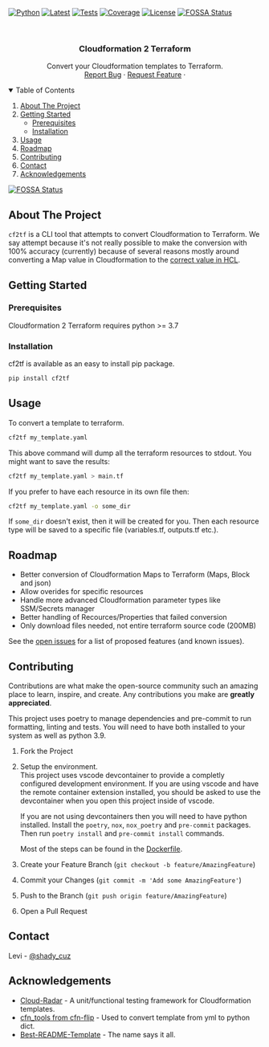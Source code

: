 <!-- PROJECT SHIELDS -->
<!--
*** I'm using markdown "reference style" links for readability.
*** Reference links are enclosed in brackets [ ] instead of parentheses ( ).
*** See the bottom of this document for the declaration of the reference variables
*** for contributors-url, forks-url, etc. This is an optional, concise syntax you may use.
*** https://www.markdownguide.org/basic-syntax/#reference-style-links
-->
[![Python][python-shield]][pypi-url]
[![Latest][version-shield]][pypi-url]
[![Tests][test-shield]][test-url]
[![Coverage][codecov-shield]][codecov-url]
[![License][license-shield]][license-url]
[![FOSSA Status](https://app.fossa.com/api/projects/git%2Bgithub.com%2FDontShaveTheYak%2Fcf2tf.svg?type=shield)](https://app.fossa.com/projects/git%2Bgithub.com%2FDontShaveTheYak%2Fcf2tf?ref=badge_shield)
<!-- [![Contributors][contributors-shield]][contributors-url]
[![Forks][forks-shield]][forks-url]
[![Stargazers][stars-shield]][stars-url]
[![Issues][issues-shield]][issues-url] -->

<!-- PROJECT LOGO -->
<br />
<p align="center">
  <!-- <a href="https://github.com/DontShaveTheYak/cf2tf">
    <img src="images/logo.png" alt="Logo" width="80" height="80">
  </a> -->

  <h3 align="center">Cloudformation 2 Terraform</h3>

  <p align="center">
    Convert your Cloudformation templates to Terraform.
    <!-- <br />
    <a href="https://github.com/DontShaveTheYak/cf2tf"><strong>Explore the docs »</strong></a>
    <br /> -->
    <br />
    <!-- <a href="https://github.com/DontShaveTheYak/cf2tf">View Demo</a>
    · -->
    <a href="https://github.com/DontShaveTheYak/cf2tf/issues">Report Bug</a>
    ·
    <a href="https://github.com/DontShaveTheYak/cf2tf/issues">Request Feature</a>
    ·
    <!-- <a href="https://la-tech.co/post/hypermodern-cloudformation/getting-started/">Guide</a> -->
  </p>
</p>



<!-- TABLE OF CONTENTS -->
<details open="open">
  <summary>Table of Contents</summary>
  <ol>
    <li>
      <a href="#about-the-project">About The Project</a>
    </li>
    <li>
      <a href="#getting-started">Getting Started</a>
      <ul>
        <li><a href="#prerequisites">Prerequisites</a></li>
        <li><a href="#installation">Installation</a></li>
      </ul>
    </li>
    <li><a href="#usage">Usage</a></li>
    <li><a href="#roadmap">Roadmap</a></li>
    <li><a href="#contributing">Contributing</a></li>
    <!-- <li><a href="#license">License</a></li> -->
    <li><a href="#contact">Contact</a></li>
    <li><a href="#acknowledgements">Acknowledgements</a></li>
  </ol>
</details>


[![FOSSA Status](https://app.fossa.com/api/projects/git%2Bgithub.com%2FDontShaveTheYak%2Fcf2tf.svg?type=large)](https://app.fossa.com/projects/git%2Bgithub.com%2FDontShaveTheYak%2Fcf2tf?ref=badge_large)

## About The Project

<!-- [![Product Name Screen Shot][product-screenshot]](https://example.com) -->

`cf2tf` is a CLI tool that attempts to convert Cloudformation to Terraform. We say attempt because it's not really possible to make the conversion with 100% accuracy (currently) because of several reasons mostly around converting a Map value in Cloudformation to the [correct value in HCL](https://github.com/hashicorp/hcl/issues/294#issuecomment-446388342).

## Getting Started

### Prerequisites

Cloudformation 2 Terraform requires python >= 3.7

### Installation

cf2tf is available as an easy to install pip package.
```sh
pip install cf2tf
```

## Usage

To convert a template to terraform.
```sh
cf2tf my_template.yaml
```

This above command will dump all the terraform resources to stdout. You might want to save the results:
```sh
cf2tf my_template.yaml > main.tf
```

If you prefer to have each resource in its own file then:
```sh
cf2tf my_template.yaml -o some_dir
```
If `some_dir` doesn't exist, then it will be created for you. Then each resource type will be saved to a specific file (variables.tf, outputs.tf etc.).

## Roadmap

- Better conversion of Cloudformation Maps to Terraform (Maps, Block and json)
- Allow overides for specific resources
- Handle more advanced Cloudformation parameter types like SSM/Secrets manager
- Better handling of Recources/Properties that failed conversion
- Only download files needed, not entire terraform source code (200MB)

See the [open issues](https://github.com/DontShaveTheYak/cf2tf/issues) for a list of proposed features (and known issues).

## Contributing

Contributions are what make the open-source community such an amazing place to learn, inspire, and create. Any contributions you make are **greatly appreciated**.



This project uses poetry to manage dependencies and pre-commit to run formatting, linting and tests. You will need to have both installed to your system as well as python 3.9.

1. Fork the Project
2. Setup the environment.  
   This project uses vscode devcontainer to provide a completly configured development environment. If you are using vscode and have the remote container extension installed, you should be asked to use the devcontainer when you open this project inside of vscode.

   If you are not using devcontainers then you will need to have python installed. Install the `poetry`, `nox`, `nox_poetry` and `pre-commit` packages. Then run `poetry install` and `pre-commit install` commands. 

   Most of the steps can be found in the [Dockerfile](.devcontainer/Dockerfile).
2. Create your Feature Branch (`git checkout -b feature/AmazingFeature`)
3. Commit your Changes (`git commit -m 'Add some AmazingFeature'`)
4. Push to the Branch (`git push origin feature/AmazingFeature`)
5. Open a Pull Request

<!-- ## License

Distributed under the Apache-2.0 License. See [LICENSE.txt](./LICENSE.txt) for more information. -->

## Contact

Levi - [@shady_cuz](https://twitter.com/shady_cuz)

<!-- ACKNOWLEDGEMENTS -->
## Acknowledgements
* [Cloud-Radar](https://github.com/DontShaveTheYak/cloud-radar) - A unit/functional testing framework for Cloudformation templates.
* [cfn_tools from cfn-flip](https://github.com/awslabs/aws-cfn-template-flip) - Used to convert template from yml to python dict.
* [Best-README-Template](https://github.com/othneildrew/Best-README-Template) - The name says it all.

<!-- MARKDOWN LINKS & IMAGES -->
<!-- https://www.markdownguide.org/basic-syntax/#reference-style-links -->
[python-shield]: https://img.shields.io/pypi/pyversions/cf2tf?style=for-the-badge
[version-shield]: https://img.shields.io/pypi/v/cf2tf?label=latest&style=for-the-badge
[pypi-url]: https://pypi.org/project/cf2tf/
[test-shield]: https://img.shields.io/github/workflow/status/DontShaveTheYak/cf2tf/Tests?label=Tests&style=for-the-badge
[test-url]: https://github.com/DontShaveTheYak/cf2tf/actions?query=workflow%3ATests+branch%3Amaster
[codecov-shield]: https://img.shields.io/codecov/c/gh/DontShaveTheYak/cf2tf/master?color=green&style=for-the-badge&token=bfF18q99Fl
[codecov-url]: https://codecov.io/gh/DontShaveTheYak/cf2tf
[contributors-shield]: https://img.shields.io/github/contributors/DontShaveTheYak/cf2tf.svg?style=for-the-badge
[contributors-url]: https://github.com/DontShaveTheYak/cf2tf/graphs/contributors
[forks-shield]: https://img.shields.io/github/forks/DontShaveTheYak/cf2tf.svg?style=for-the-badge
[forks-url]: https://github.com/DontShaveTheYak/cf2tf/network/members
[stars-shield]: https://img.shields.io/github/stars/DontShaveTheYak/cf2tf.svg?style=for-the-badge
[stars-url]: https://github.com/DontShaveTheYak/cf2tf/stargazers
[issues-shield]: https://img.shields.io/github/issues/DontShaveTheYak/cf2tf.svg?style=for-the-badge
[issues-url]: https://github.com/DontShaveTheYak/cf2tf/issues
[license-shield]: https://img.shields.io/github/license/DontShaveTheYak/cf2tf.svg?style=for-the-badge
[license-url]: https://github.com/DontShaveTheYak/cf2tf/blob/master/LICENSE.txt
[product-screenshot]: images/screenshot.png